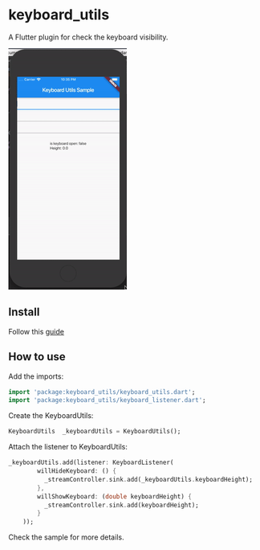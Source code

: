 # keyboard_utils

A Flutter plugin for check the keyboard visibility.

![sample](doc/gif.gif)

## Install

Follow this [guide](https://pub.dev/packages/keyboard_utils/#-installing-tab-) 

## How to use

Add the imports:
```dart
import 'package:keyboard_utils/keyboard_utils.dart';
import 'package:keyboard_utils/keyboard_listener.dart';
```
Create the KeyboardUtils:
```dart
KeyboardUtils  _keyboardUtils = KeyboardUtils();
```

Attach the listener to KeyboardUtils:

```dart
_keyboardUtils.add(listener: KeyboardListener(
        willHideKeyboard: () {
          _streamController.sink.add(_keyboardUtils.keyboardHeight);
        },
        willShowKeyboard: (double keyboardHeight) {
          _streamController.sink.add(keyboardHeight);
        }
    ));
```

Check the sample for more details.
